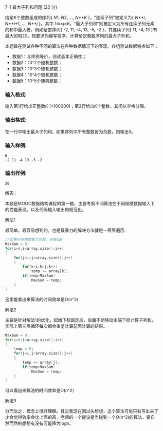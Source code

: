 7-1 最大子列和问题 (20 分)

给定*K*个整数组成的序列{ *N*1, *N*2, ..., *N**K* }，“连续子列”被定义为{ *N**i*, *N**i*+1, ..., *N**j* }，其中 1≤*i*≤*j*≤*K*。“最大子列和”则被定义为所有连续子列元素的和中最大者。例如给定序列{ -2, 11, -4, 13, -5, -2 }，其连续子列{ 11, -4, 13 }有最大的和20。现要求你编写程序，计算给定整数序列的最大子列和。

本题旨在测试各种不同的算法在各种数据情况下的表现。各组测试数据特点如下：

- 数据1：与样例等价，测试基本正确性；
- 数据2：10^2个随机整数；
- 数据3：10^3个随机整数；
- 数据4：10^4个随机整数；
- 数据5：10^5个随机整数；

### 输入格式:

输入第1行给出正整数*K* (≤100000)；第2行给出*K*个整数，其间以空格分隔。

### 输出格式:

在一行中输出最大子列和。如果序列中所有整数皆为负数，则输出0。

### 输入样例:

```in
6
-2 11 -4 13 -5 -2
```

### 输出样例:

```out
20
```



解答：

本题是MOOC数据结构课程的第一题，主要考察不同算法在不同规模数据输入下的性能表现。以及代码输入输出的规范化。

解法1

最简单，最容易想到的，也是最暴力的解决方法就是一层层遍历:

```c
//如果所有整数都为负数，则输出0
MaxSum = 0;
for(i=0;i<array.size();i++)
{
    for(j=i;j<array.size();j++)
    {
        for(k=i;k<j;k++)
        	temp += array[k];
        if(temp>MaxSum)
            MaxSum = temp;
    }
}
```

这里能看出来算法的时间效率是O(n^3)

解法2

主要是针对解法1的优化，起始下标固定后，后面不断移动末端下标计算子列和，实际上第三层循环每次都会重复计算前面计算的结果。

```c
MaxSum = 0;
for(i=0;i<array.size();i++)
{
    temp = 0;
    for(j=i;j<array.size();j++)
    {
        temp += array[j];
        if(temp>MaxSum)
            MaxSum = temp;
    }
}
```

可以看出来算法的时间效率是O(n^2)

解法3

分而治之，概念上很好理解。其实我现在回过头想想，这个算法可能只有写出来了才会觉得效率会比上面的高，老师的一个提议是当碰到一个O(n^2)的算法，要自然而然的想想有没有可能降为logn。

